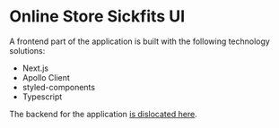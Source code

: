 # Online Store Sickfits UI

A frontend part of the application is built with the following technology solutions:

-   Next.js
-   Apollo Client
-   styled-components
-   Typescript

The backend for the application [is dislocated here](https://github.com/dvakatsiienko/online-store-sickfits-api).
